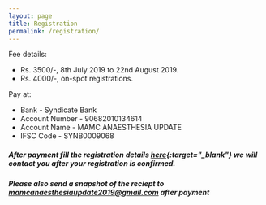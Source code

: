 ```yaml
---
layout: page
title: Registration
permalink: /registration/
---
```


Fee details: 
- Rs. 3500/-, 8th July 2019 to 22nd August 2019.
- Rs. 4000/-, on-spot registrations.

Pay at:
- Bank           - Syndicate Bank
- Account Number - 90682010134614
- Account Name   - MAMC ANAESTHESIA UPDATE
- IFSC Code      - SYNB0009068

##### After payment fill the registration details [here](https://docs.google.com/forms/d/e/1FAIpQLScACQzIlqV5JNsssZbs-p8T8oNE6YjUfxY3ujqVgUpxxXHlug/viewform){:target="_blank"} we will contact you after your registration is confirmed.  

##### Please also send a snapshot of the reciept to [mamcanaesthesiaupdate2019@gmail.com](mailto:mamcanaesthesiaupdate2019@gmail.com) after payment
